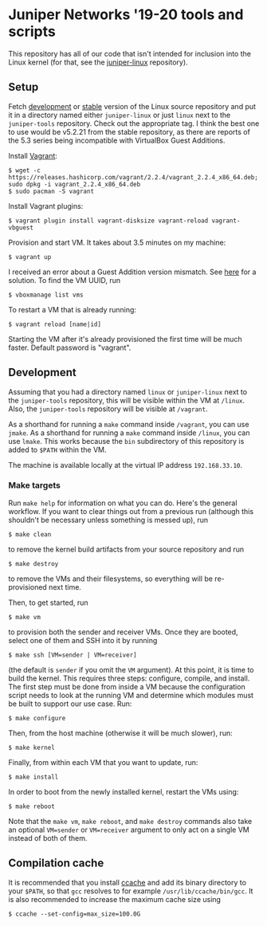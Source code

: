 # Juniper Networks '19-20 tools and scripts

This repository has all of our code that isn't intended for inclusion
into the Linux kernel (for that, see the
[juniper-linux](https://github.com/raxod502/juniper-linux)
repository).

## Setup

Fetch
[development](https://git.kernel.org/pub/scm/linux/kernel/git/torvalds/linux.git/)
or
[stable](https://git.kernel.org/pub/scm/linux/kernel/git/stable/linux.git/)
version of the Linux source repository and put it in a directory named
either `juniper-linux` or just `linux` next to the `juniper-tools`
repository. Check out the appropriate tag. I think the best one to use
would be v5.2.21 from the stable repository, as there are reports of
the 5.3 series being incompatible with VirtualBox Guest Additions.

Install [Vagrant](https://www.vagrantup.com/):

    $ wget -c https://releases.hashicorp.com/vagrant/2.2.4/vagrant_2.2.4_x86_64.deb; sudo dpkg -i vagrant_2.2.4_x86_64.deb
    $ sudo pacman -S vagrant

Install Vagrant plugins:

    $ vagrant plugin install vagrant-disksize vagrant-reload vagrant-vbguest

Provision and start VM. It takes about 3.5 minutes on my machine:

    $ vagrant up

I received an error about a Guest Addition version mismatch. See
[here](https://blog.patelify.com/posts/virtualbox-vagrant-the-version-mismatch-continues/)
for a solution. To find the VM UUID, run

    $ vboxmanage list vms

To restart a VM that is already running:

    $ vagrant reload [name|id]

Starting the VM after it's already provisioned the first time will be
much faster. Default password is "vagrant".

## Development

Assuming that you had a directory named `linux` or `juniper-linux`
next to the `juniper-tools` repository, this will be visible within
the VM at `/linux`. Also, the `juniper-tools` repository will be
visible at `/vagrant`.

As a shorthand for running a `make` command inside `/vagrant`, you can
use `jmake`. As a shorthand for running a `make` command inside
`/linux`, you can use `lmake`. This works because the `bin`
subdirectory of this repository is added to `$PATH` within the VM.

The machine is available locally at the virtual IP address
`192.168.33.10`.

### Make targets

Run `make help` for information on what you can do. Here's the general
workflow. If you want to clear things out from a previous run
(although this shouldn't be necessary unless something is messed up),
run

    $ make clean

to remove the kernel build artifacts from your source repository and
run

    $ make destroy

to remove the VMs and their filesystems, so everything will be
re-provisioned next time.

Then, to get started, run

    $ make vm

to provision both the sender and receiver VMs. Once they are booted,
select one of them and SSH into it by running

    $ make ssh [VM=sender | VM=receiver]

(the default is `sender` if you omit the `VM` argument). At this
point, it is time to build the kernel. This requires three steps:
configure, compile, and install. The first step must be done from
inside a VM because the configuration script needs to look at the
running VM and determine which modules must be built to support our
use case. Run:

    $ make configure

Then, from the host machine (otherwise it will be much slower), run:

    $ make kernel

Finally, from within each VM that you want to update, run:

    $ make install

In order to boot from the newly installed kernel, restart the VMs
using:

    $ make reboot

Note that the `make vm`, `make reboot`, and `make destroy` commands
also take an optional `VM=sender` or `VM=receiver` argument to only
act on a single VM instead of both of them.

## Compilation cache

It is recommended that you install [ccache](https://ccache.dev/) and
add its binary directory to your `$PATH`, so that `gcc` resolves to
for example `/usr/lib/ccache/bin/gcc`. It is also recommended to
increase the maximum cache size using

    $ ccache --set-config=max_size=100.0G
